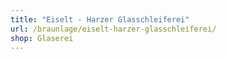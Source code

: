 ```yaml
---
title: "Eiselt - Harzer Glasschleiferei"
url: /braunlage/eiselt-harzer-glasschleiferei/
shop: Glaserei
---
```

